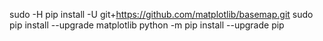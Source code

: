 sudo -H  pip install -U git+https://github.com/matplotlib/basemap.git
sudo pip install --upgrade matplotlib
python -m pip install --upgrade pip
